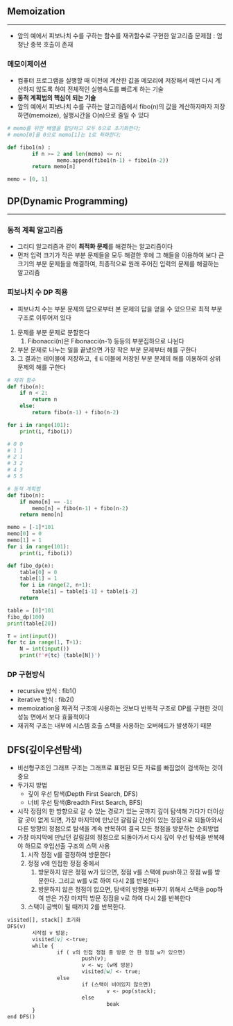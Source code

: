 ## Memoization

---

- 앞의 예에서 피보나치 수를 구하는 함수를 재귀함수로 구현한 알고리즘 문제점 : 엄청난 중복 호출이 존재

### 메모이제이션

- 컴퓨터 프로그램을 실행할 때 이전에 계산한 값을 메모리에 저장해서 매번 다시 계산하지 않도록 하여 전체적인 실행속도를 빠르게 하는 기술
- **동적 계획법의 핵심이 되는 기술**
- 앞의 예에서 피보나치 수를 구하는 알고리즘에서 fibo(n)의 값을 계산하자마자 저장하면(memoize), 실행시간을 O(n)으로 줄일 수 있다

```python
# memo를 위한 배열을 할당하고 모두 0으로 초기화한다;
# memo[0]을 0으로 memo[1]는 1로 쵝화한다;

def fibo1(n) :
		if n >= 2 and len(memo) <= n:
				memo.append(fibo1(n-1) + fibo1(n-2))
		return memo[n]

memo = [0, 1]
```

## DP(Dynamic Programming)

---

### 동적 계획 알고리즘

- 그리디 알고리즘과 같이 **최적화 문제**를 해결하는 알고리즘이다
- 먼저 입력 크기가 작은 부분 문제들을 모두 해결한 후에 그 해들을 이용하여 보다 큰 크기의 부분 문제들을 해결하여, 최종적으로 원래 주어진 입력의 문제를 해결하는 알고리즘

### 피보나치 수 DP 적용

- 피보나치 수는 부분 문제의 답으로부터 본 문제의 답을 얻을 수 있으므로 최적 부분 구조로 이루어져 있다
1. 문제를 부분 문제로 분할한다
    1. Fibonacci(n)은 Fibonacci(n-1) 등등의 부분집하으로 나뉜다
2. 부분 문제로 나누는 일을 끝냈으면 가장 작은 부분 문제부터 해를 구한다
3. 그 결과는 테이블에 저장하고, ㅔㅌ이블에 저장된 부분 문제의 해를 이용하여 상위 문제의 해를 구한다

```python
# 재귀 함수
def fibo(n):
    if n < 2:
        return n
    else:
        return fibo(n-1) + fibo(n-2)

for i in range(101):
    print(i, fibo(i))

# 0 0
# 1 1
# 2 1
# 3 2
# 4 3
# 5 5
```

```python
# 동적 계획법
def fibo(n):
    if memo[n] == -1:
        memo[n] = fibo(n-1) + fibo(n-2)
    return memo[n]

memo = [-1]*101
memo[0] = 0
memo[1] = 1
for i in range(101):
    print(i, fibo(i))
```

```python
def fibo_dp(n):
    table[0] = 0
    table[1] = 1
    for i in range(2, n+1):
        table[i] = table[i-1] + table[i-2]
    return

table = [0]*101
fibo_dp(100)
print(table[20])

T = int(input())
for tc in range(1, T+1):
    N = int(input())
    print(f'#{tc} {table[N]}')
```

### DP 구현방식

- recursive 방식 : fib1()
- iterative 방식 : fib2()
- memoization을 재귀적 구조에 사용하는 것보다 반복적 구조로 DP를 구현한 것이 성능 면에서 보다 효율적이다
- 재귀적 구조는 내부에 시스템 호출 스택을 사용하는 오버헤드가 발생하기 때문

## DFS(깊이우선탐색)

- 비선형구조인 그래프 구조는 그래프로 표현된 모든 자료를 빠짐없이 검색하는 것이 중요
- 두가지 방법
    - 깊이 우선 탐색(Depth First Search, DFS)
    - 너비 우선 탐색(Breadth First Search, BFS)
- 시작 정점의 한 방향으로 갈 수 있는 경로가 있는 곳까지 깊이 탐색해 가다가 더이상 갈 곳이 없게 되면, 가장 마지막에 만났던 갈림길 간선이 있는 정점으로 되돌아와서 다른 방향의 정점으로 탐색을 계속 반복하여 결국 모든 정점을 방문하는 순회방법
- 가장 마지막에 만났던 갈림길의 정점으로 되돌아가서 다시 깊이 우선 탐색을 반복해야 하므로 후입선출 구조의 스택 사용
    1. 시작 정점 v를 결정하여 방문한다
    2. 정점 v에 인접한 정점 중에서
        1. 방문하지 않은 정점 w가 있으면, 정점 v를 스택에 push하고 정점 w를 방문한다. 그리고 w를 v로 하여 다시 2를 반복한다
        2. 방문하지 않은 정점이 없으면, 탐색의 방향을 바꾸기 위해서 스택을 pop하여 받은 가장 마지막 방문 정점을 v로 하여 다시 2를 반복한다
    3. 스택이 공백이 될 때까지 2를 반복한다.

```markdown
visited[], stack[] 초기화
DFS(v)
		시작점 v 방문;
		visited[v] <-true;
		while {
				if ( v의 인접 정점 중 방문 안 한 정점 w가 있으면)
						push(v);
						v <- w; (w에 방문)
						visited[w] <- true;
				else
						if (스택이 비어있지 않으면)
								v <- pop(stack);
						else
								beak
		}
end DFS()
```